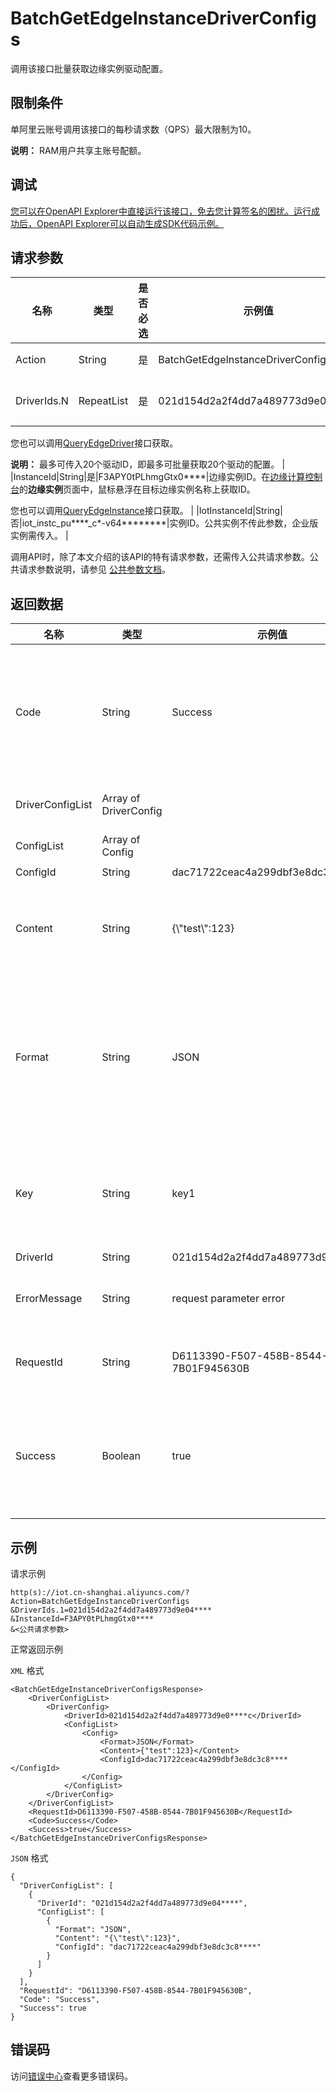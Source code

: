 # BatchGetEdgeInstanceDriverConfigs

调用该接口批量获取边缘实例驱动配置。

## 限制条件

单阿里云账号调用该接口的每秒请求数（QPS）最大限制为10。

**说明：** RAM用户共享主账号配额。

## 调试

[您可以在OpenAPI Explorer中直接运行该接口，免去您计算签名的困扰。运行成功后，OpenAPI Explorer可以自动生成SDK代码示例。](https://api.aliyun.com/#product=Iot&api=BatchGetEdgeInstanceDriverConfigs&type=RPC&version=2018-01-20)

## 请求参数

|名称|类型|是否必选|示例值|描述|
|--|--|----|---|--|
|Action|String|是|BatchGetEdgeInstanceDriverConfigs|系统规定参数。取值：BatchGetEdgeInstanceDriverConfigs。 |
|DriverIds.N|RepeatList|是|021d154d2a2f4dd7a489773d9e04\*\*\*\*|要查询的驱动ID列表。在[边缘计算控制台](https://iot.console.aliyun.com/le/instance/list)的**驱动管理**页面中，鼠标悬浮在目标驱动名称上获取ID。

 您也可以调用[QueryEdgeDriver](~~155776~~)接口获取。

 **说明：** 最多可传入20个驱动ID，即最多可批量获取20个驱动的配置。 |
|InstanceId|String|是|F3APY0tPLhmgGtx0\*\*\*\*|边缘实例ID。在[边缘计算控制台](https://iot.console.aliyun.com/le/instance/list)的**边缘实例**页面中，鼠标悬浮在目标边缘实例名称上获取ID。

 您也可以调用[QueryEdgeInstance](~~135214~~)接口获取。 |
|IotInstanceId|String|否|iot\_instc\_pu\*\*\*\*\_c\*-v64\*\*\*\*\*\*\*\*|实例ID。公共实例不传此参数，企业版实例需传入。 |

调用API时，除了本文介绍的该API的特有请求参数，还需传入公共请求参数。公共请求参数说明，请参见 [公共参数文档](~~30561~~)。

## 返回数据

|名称|类型|示例值|描述|
|--|--|---|--|
|Code|String|Success|接口返回码。Success表示成功，其它表示错误码。详情请参见[错误码](~~135200~~)。 |
|DriverConfigList|Array of DriverConfig| |调用成功时，返回的数据。 |
|ConfigList|Array of Config| |驱动配置信息。 |
|ConfigId|String|dac71722ceac4a299dbf3e8dc3c8\*\*\*\*|配置ID。 |
|Content|String|\{\\"test\\":123\}|配置内容文本或存储配置内容文件的OSS地址。 |
|Format|String|JSON|配置文件格式，取值有KV（键值对配置）、JSON（JSON格式）、FILE（配置文件）。 |
|Key|String|key1|配置的关键字。在有多个配置的情况下，用于区分配置。 |
|DriverId|String|021d154d2a2f4dd7a489773d9e04\*\*\*\*|驱动ID。 |
|ErrorMessage|String|request parameter error|调用失败时，返回的出错信息。 |
|RequestId|String|D6113390-F507-458B-8544-7B01F945630B|阿里云为该请求生成的唯一标识符。 |
|Success|Boolean|true|表示是否调用成功。true表示调用成功，false表示调用失败。 |

## 示例

请求示例

```
http(s)://iot.cn-shanghai.aliyuncs.com/?Action=BatchGetEdgeInstanceDriverConfigs
&DriverIds.1=021d154d2a2f4dd7a489773d9e04****
&InstanceId=F3APY0tPLhmgGtx0****
&<公共请求参数>
```

正常返回示例

`XML` 格式

```
<BatchGetEdgeInstanceDriverConfigsResponse>
    <DriverConfigList>
        <DriverConfig>
            <DriverId>021d154d2a2f4dd7a489773d9e0****c</DriverId>
            <ConfigList>
                <Config>
                    <Format>JSON</Format>
                    <Content>{"test":123}</Content>
                    <ConfigId>dac71722ceac4a299dbf3e8dc3c8****</ConfigId>
                </Config>
            </ConfigList>
        </DriverConfig>
    </DriverConfigList>
    <RequestId>D6113390-F507-458B-8544-7B01F945630B</RequestId>
    <Code>Success</Code>
    <Success>true</Success>
</BatchGetEdgeInstanceDriverConfigsResponse>
```

`JSON` 格式

```
{
  "DriverConfigList": [
    {
      "DriverId": "021d154d2a2f4dd7a489773d9e04****",
      "ConfigList": [
        {
          "Format": "JSON",
          "Content": "{\"test\":123}",
          "ConfigId": "dac71722ceac4a299dbf3e8dc3c8****"
        }
      ]
    }
  ],
  "RequestId": "D6113390-F507-458B-8544-7B01F945630B",
  "Code": "Success",
  "Success": true
}
```

## 错误码

访问[错误中心](https://error-center.alibabacloud.com/status/product/Iot)查看更多错误码。

